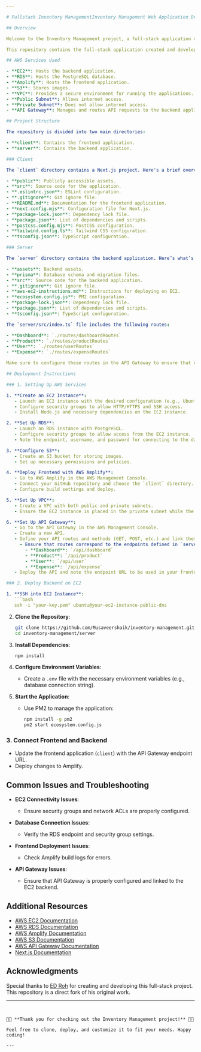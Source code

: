 ```yaml
---

# Fullstack Inventory ManagementInventory Management Web Application Deployment

## Overview

Welcome to the Inventory Management project, a full-stack application designed for efficient inventory tracking and management. This project includes both a frontend and backend component and utilizes various AWS services for deployment and management.

This repository contains the full-stack application created and developed by the YouTuber [ED Roh](https://www.youtube.com/@EdRohDev). I have forked this repository to share it with others who may find it useful.

## AWS Services Used

- **EC2**: Hosts the backend application.
- **RDS**: Hosts the PostgreSQL database.
- **Amplify**: Hosts the frontend application.
- **S3**: Stores images.
- **VPC**: Provides a secure environment for running the applications.
- **Public Subnet**: Allows internet access.
- **Private Subnet**: Does not allow internet access.
- **API Gateway**: Manages and routes API requests to the backend application.

## Project Structure

The repository is divided into two main directories:

- **client**: Contains the frontend application.
- **server**: Contains the backend application.

### Client

The `client` directory contains a Next.js project. Here's a brief overview of its files and folders:

- **public**: Publicly accessible assets.
- **src**: Source code for the application.
- **.eslintrc.json**: ESLint configuration.
- **.gitignore**: Git ignore file.
- **README.md**: Documentation for the frontend application.
- **next.config.mjs**: Configuration file for Next.js.
- **package-lock.json**: Dependency lock file.
- **package.json**: List of dependencies and scripts.
- **postcss.config.mjs**: PostCSS configuration.
- **tailwind.config.ts**: Tailwind CSS configuration.
- **tsconfig.json**: TypeScript configuration.

### Server

The `server` directory contains the backend application. Here’s what’s inside:

- **assets**: Backend assets.
- **prisma**: Database schema and migration files.
- **src**: Source code for the backend application.
- **.gitignore**: Git ignore file.
- **aws-ec2-instructions.md**: Instructions for deploying on EC2.
- **ecosystem.config.js**: PM2 configuration.
- **package-lock.json**: Dependency lock file.
- **package.json**: List of dependencies and scripts.
- **tsconfig.json**: TypeScript configuration.

The `server/src/index.ts` file includes the following routes:

- **Dashboard**: `./routes/dashboardRoutes`
- **Product**: `./routes/productRoutes`
- **User**: `./routes/userRoutes`
- **Expense**: `./routes/expenseRoutes`

Make sure to configure these routes in the API Gateway to ensure that requests are properly routed to your backend application.

## Deployment Instructions

### 1. Setting Up AWS Services

1. **Create an EC2 Instance**:
   - Launch an EC2 instance with the desired configuration (e.g., Ubuntu, t2.micro).
   - Configure security groups to allow HTTP/HTTPS and SSH access.
   - Install Node.js and necessary dependencies on the EC2 instance.

2. **Set Up RDS**:
   - Launch an RDS instance with PostgreSQL.
   - Configure security groups to allow access from the EC2 instance.
   - Note the endpoint, username, and password for connecting to the database.

3. **Configure S3**:
   - Create an S3 bucket for storing images.
   - Set up necessary permissions and policies.

4. **Deploy Frontend with AWS Amplify**:
   - Go to AWS Amplify in the AWS Management Console.
   - Connect your GitHub repository and choose the `client` directory.
   - Configure build settings and deploy.

5. **Set Up VPC**:
   - Create a VPC with both public and private subnets.
   - Ensure the EC2 instance is placed in the private subnet while the RDS instance can be accessed through it.

6. **Set Up API Gateway**:
   - Go to the API Gateway in the AWS Management Console.
   - Create a new API.
   - Define your API routes and methods (GET, POST, etc.) and link them to your EC2 backend endpoints.
     - Ensure that routes correspond to the endpoints defined in `server/src/index.ts`:
       - **Dashboard**: `/api/dashboard`
       - **Product**: `/api/product`
       - **User**: `/api/user`
       - **Expense**: `/api/expense`
   - Deploy the API and note the endpoint URL to be used in your frontend application.

### 2. Deploy Backend on EC2

1. **SSH into EC2 Instance**:
   ```bash
   ssh -i "your-key.pem" ubuntu@your-ec2-instance-public-dns
   ```

2. **Clone the Repository**:
   ```bash
   git clone https://github.com/Musaveershaik/inventory-management.git
   cd inventory-management/server
   ```

3. **Install Dependencies**:
   ```bash
   npm install
   ```

4. **Configure Environment Variables**:
   - Create a `.env` file with the necessary environment variables (e.g., database connection string).

5. **Start the Application**:
   - Use PM2 to manage the application:
     ```bash
     npm install -g pm2
     pm2 start ecosystem.config.js
     ```

### 3. Connect Frontend and Backend

- Update the frontend application (`client`) with the API Gateway endpoint URL.
- Deploy changes to Amplify.

## Common Issues and Troubleshooting

- **EC2 Connectivity Issues**:
  - Ensure security groups and network ACLs are properly configured.
  
- **Database Connection Issues**:
  - Verify the RDS endpoint and security group settings.

- **Frontend Deployment Issues**:
  - Check Amplify build logs for errors.

- **API Gateway Issues**:
  - Ensure that API Gateway is properly configured and linked to the EC2 backend.

## Additional Resources

- [AWS EC2 Documentation](https://docs.aws.amazon.com/ec2/index.html)
- [AWS RDS Documentation](https://docs.aws.amazon.com/rds/index.html)
- [AWS Amplify Documentation](https://docs.amplify.aws/)
- [AWS S3 Documentation](https://docs.aws.amazon.com/s3/index.html)
- [AWS API Gateway Documentation](https://docs.aws.amazon.com/apigateway/latest/developerguide/welcome.html)
- [Next.js Documentation](https://nextjs.org/docs)

## Acknowledgments

Special thanks to [ED Roh](https://www.youtube.com/@EdRohDev) for creating and developing this full-stack project. This repository is a direct fork of his original work.

---
```


🎉🚀 **Thank you for checking out the Inventory Management project!** 🚀🎉

Feel free to clone, deploy, and customize it to fit your needs. Happy coding!

---
